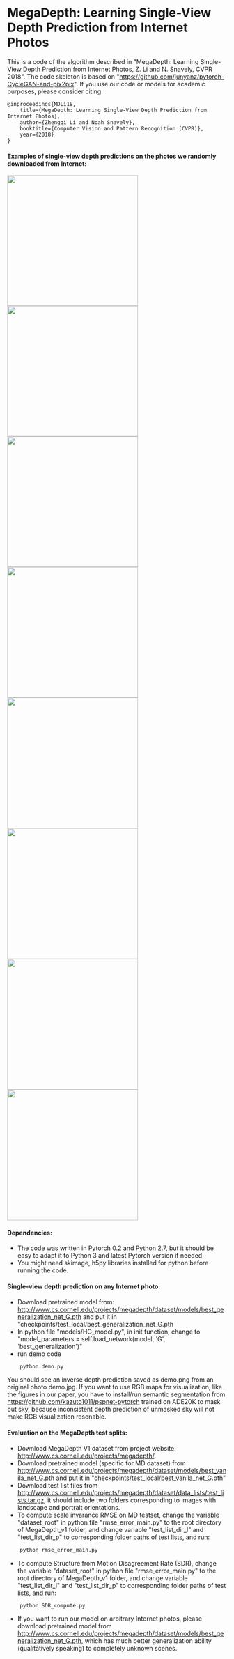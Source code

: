 # MegaDepth: Learning Single-View Depth Prediction from Internet Photos

This is a code of the algorithm described in "MegaDepth: Learning Single-View Depth Prediction from Internet Photos, Z. Li and N. Snavely, CVPR 2018". The code skeleton is based on "https://github.com/junyanz/pytorch-CycleGAN-and-pix2pix". If you use our code or models for academic purposes, please consider citing:

    @inproceedings{MDLi18,
	  	title={MegaDepth: Learning Single-View Depth Prediction from Internet Photos},
	  	author={Zhengqi Li and Noah Snavely},
	  	booktitle={Computer Vision and Pattern Recognition (CVPR)},
	  	year={2018}
	}

#### Examples of single-view depth predictions on the photos we randomly downloaded from Internet:
<img src="https://github.com/lixx2938/MegaDepth/blob/master/demo.jpg" width="300"/> <img src="https://github.com/lixx2938/MegaDepth/blob/master/demo.png" width="300"/>
<img src="https://github.com/lixx2938/MegaDepth/blob/master/demo_img/demo_2.jpg" width="300"/> <img src="https://github.com/lixx2938/MegaDepth/blob/master/demo_img/demo_2.png" width="300"/>
<img src="https://github.com/lixx2938/MegaDepth/blob/master/demo_img/demo_3.jpg" width="300"/> <img src="https://github.com/lixx2938/MegaDepth/blob/master/demo_img/demo_3.png" width="300"/>
<img src="https://github.com/lixx2938/MegaDepth/blob/master/demo_img/demo_4.jpg" width="300"/> <img src="https://github.com/lixx2938/MegaDepth/blob/master/demo_img/demo_4.png" width="300"/>

#### Dependencies:
* The code was written in Pytorch 0.2 and Python 2.7, but it should be easy to adapt it to Python 3 and latest Pytorch version if needed.
* You might need skimage, h5py libraries installed for python before running the code.

#### Single-view depth prediction on any Internet photo:
* Download pretrained model from: http://www.cs.cornell.edu/projects/megadepth/dataset/models/best_generalization_net_G.pth and put it in "checkpoints/test_local/best_generalization_net_G.pth
* In python file "models/HG_model.py", in init function, change to "model_parameters = self.load_network(model, 'G', 'best_generalization')"
* run demo code 
```bash
    python demo.py
```
You should see an inverse depth prediction saved as demo.png from an original photo demo.jpg. If you want to use RGB maps for visualization, like the figures in our paper, you have to install/run semantic segmentation from https://github.com/kazuto1011/pspnet-pytorch trained on ADE20K to mask out sky, because inconsistent depth prediction of unmasked sky will not make RGB visualization resonable.


#### Evaluation on the MegaDepth test splits:
* Download MegaDepth V1 dataset from project website: http://www.cs.cornell.edu/projects/megadepth/.
* Download pretrained model (specific for MD dataset) from http://www.cs.cornell.edu/projects/megadepth/dataset/models/best_vanila_net_G.pth and put it in "checkpoints/test_local/best_vanila_net_G.pth" 
* Download test list files from http://www.cs.cornell.edu/projects/megadepth/dataset/data_lists/test_lists.tar.gz, it should include two folders corresponding to images with landscape and portrait orientations.
* To compute scale invarance RMSE on MD testset, change the variable "dataset_root" in python file "rmse_error_main.py" to the root directory of MegaDepth_v1 folder, and change variable "test_list_dir_l" and "test_list_dir_p" to corresponding folder paths of test lists, and run:
```bash
    python rmse_error_main.py
```
* To compute Structure from Motion Disagreement Rate (SDR), change the variable "dataset_root" in python file "rmse_error_main.py" to the root directory of MegaDepth_v1 folder, and change variable "test_list_dir_l" and "test_list_dir_p" to corresponding folder paths of test lists, and run:
```bash
    python SDR_compute.py
```
* If you want to run our model on arbitrary Internet photos, please download pretrained model from http://www.cs.cornell.edu/projects/megadepth/dataset/models/best_generalization_net_G.pth, which has much better generalization ability (qualitatively speaking) to completely unknown scenes.

